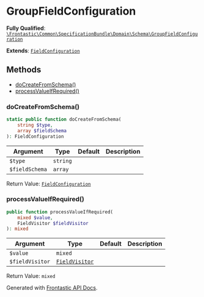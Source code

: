 #  GroupFieldConfiguration

**Fully Qualified**: [`\Frontastic\Common\SpecificationBundle\Domain\Schema\GroupFieldConfiguration`](../../../../../src/php/SpecificationBundle/Domain/Schema/GroupFieldConfiguration.php)

**Extends**: [`FieldConfiguration`](FieldConfiguration.md)

## Methods

* [doCreateFromSchema()](#docreatefromschema)
* [processValueIfRequired()](#processvalueifrequired)

### doCreateFromSchema()

```php
static public function doCreateFromSchema(
    string $type,
    array $fieldSchema
): FieldConfiguration
```

Argument|Type|Default|Description
--------|----|-------|-----------
`$type`|`string`||
`$fieldSchema`|`array`||

Return Value: [`FieldConfiguration`](FieldConfiguration.md)

### processValueIfRequired()

```php
public function processValueIfRequired(
    mixed $value,
    FieldVisitor $fieldVisitor
): mixed
```

Argument|Type|Default|Description
--------|----|-------|-----------
`$value`|`mixed`||
`$fieldVisitor`|[`FieldVisitor`](FieldVisitor.md)||

Return Value: `mixed`

Generated with [Frontastic API Docs](https://github.com/FrontasticGmbH/apidocs).
